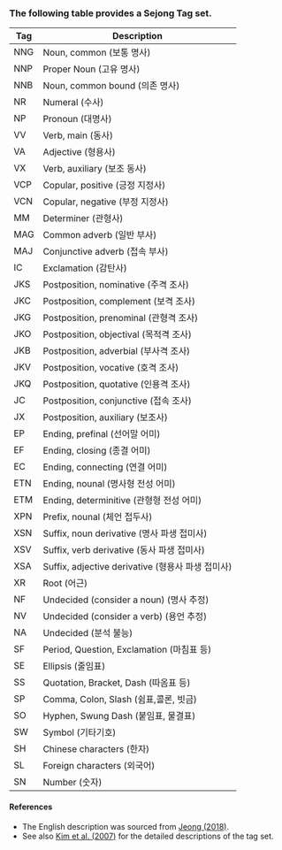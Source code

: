 ### The following table provides a Sejong Tag set. 

| Tag | Description |
|---|---|
| NNG | Noun, common (보통 명사) |
| NNP | Proper Noun (고유 명사) |
| NNB | Noun, common bound (의존 명사) |
| NR  | Numeral (수사) |
| NP  | Pronoun (대명사) |
| VV  | Verb, main (동사) |
| VA  | Adjective (형용사) |
| VX  | Verb, auxiliary (보조 동사) |
| VCP | Copular, positive (긍정 지정사) |
| VCN | Copular, negative (부정 지정사) |
| MM | Determiner (관형사) |
| MAG | Common adverb (일반 부사) |
| MAJ | Conjunctive adverb (접속 부사) |
| IC | Exclamation (감탄사) |
| JKS | Postposition, nominative (주격 조사) |
| JKC | Postposition, complement (보격 조사) |
| JKG | Postposition, prenominal (관형격 조사) |
| JKO | Postposition, objectival (목적격 조사) |
| JKB | Postposition, adverbial (부사격 조사) |
| JKV | Postposition, vocative (호격 조사) |
| JKQ | Postposition, quotative (인용격 조사) |
| JC | Postposition, conjunctive (접속 조사) |
| JX | Postposition, auxiliary (보조사) |
| EP | Ending, prefinal (선어말 어미) |
| EF | Ending, closing (종결 어미) |
| EC | Ending, connecting (연결 어미) |
| ETN | Ending, nounal (명사형 전성 어미) |
| ETM | Ending, determinitive (관형형 전성 어미) |
| XPN | Prefix, nounal (체언 접두사) |
| XSN | Suffix, noun derivative (명사 파생 접미사) |
| XSV | Suffix, verb derivative (동사 파생 접미사) |
| XSA | Suffix, adjective derivative (형용사 파생 접미사) |
| XR | Root (어근) |
| NF | Undecided (consider a noun) (명사 추정) |
| NV | Undecided (consider a verb) (용언 추정) |
| NA | Undecided (분석 불능) |
| SF | Period, Question, Exclamation (마침표 등) |
| SE | Ellipsis (줄임표) |
| SS | Quotation, Bracket, Dash (따옴표 등) |
| SP | Comma, Colon, Slash (쉼표,콜론, 빗금) |
| SO | Hyphen, Swung Dash (붙임표, 물결표) |
| SW | Symbol (기타기호) |
| SH | Chinese characters (한자) |
| SL | Foreign characters (외국어) |
| SN | Number (숫자) |

#### References

- The English description was sourced from [Jeong (2018)](http://dx.doi.org/10.3938/NPSM.68.636). 
- See also [Kim et al. (2007)](https://www.dbpia.co.kr/Journal/articleDetail?nodeId=NODE01065207) for the detailed descriptions of the tag set.

